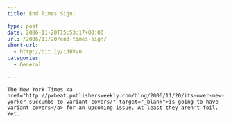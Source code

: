 ```yaml
---
title: End Times Sign!

type: post
date: 2006-11-20T15:53:17+00:00
url: /2006/11/20/end-times-sign/
short-url:
  - http://bit.ly/idBVvu
categories:
  - General

---
```

<div class='microid-mailto+http:sha1:190fb5db20fbc2712356191e9af3f9fb6115c91a'>
  
    The New York Times <a href="http://pwbeat.publishersweekly.com/blog/2006/11/20/its-over-new-yorker-succumbs-to-variant-covers/" target="_blank">is going to have variant covers</a> for an upcoming issue. At least they aren't foil. Yet.
  
